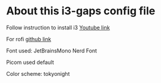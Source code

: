 # About this i3-gaps config file

Follow instruction to install i3 [Youtube link](https://www.youtube.com/watch?v=sE3LHJ8lEss&t=339s)  

For rofi [github link](https://github.com/adi1090x/rofi)  

Font used: JetBrainsMono Nerd Font  

Picom used default  

Color scheme: tokyonight  



